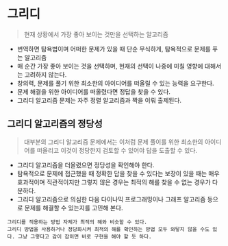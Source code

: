 # 그리디

>  현재 상황에서 가장 좋아 보이는 것만을 선택하는 알고리즘

* 번역하면 탐욕법이며 어떠한 문제가 있을 때 단순 무식하게, 탐욕적으로 문제를 푸는 알고리즘
* 매 순간 가장 좋아 보이는 것을 선택하며, 현재의 선택이 나중에 미칠 영향에 대해서는 고려하지 않는다. 
* 창의력, 문제를 풀기 위한 최소한의 아이디어를 떠올릴 수 있는 능력을 요구한다.
* 문제 해결을 위한 아이디어를 떠올렸다면 정답을 찾을 수 있다. 
* 그리디 알고리즘 문제는 자주 정렬 알고리즘과 짝을 이뤄 출제된다. 

## 그리디 알고리즘의 정당성

> 대부분의 그리디 알고리즘 문제에서는 이처럼 문제 풀이를 위한 최소한의 아이디어를 떠올리고 이것이 정당한지 검토할 수 있어야 답을 도출할 수 있다.

* 그리디 알고리즘을 더올렸으면 정당성을 확인해야 한다. 
* 탐욕적으로 문제에 접근했을 때 정확한 답을 찾을 수 있다는 보장이 있을 때는 매우 효과적이며 직관적이지만 그렇지 않은 경우는 최적의 해를 찾을 수 없는 경우가 다분하다.
* 그리디 알고리즘으로 의심한 다음 다이나믹 프로그래밍이나 그래프 알고리즘 등으로 문제를 해결할 수 있는지를 고민해 본다.

~~~
그리디를 적용하는 방법 자체가 최적의 해와 비슷할 수 있다.
그리디 방법을 사용하거나 정당화시켜 최적의 해를 확인하는 방법 모두 와닿지 않을 수도 있다. 그냥 그렇다고 감이 잡히면 바로 구현을 해야 할 듯 하다.
~~~


